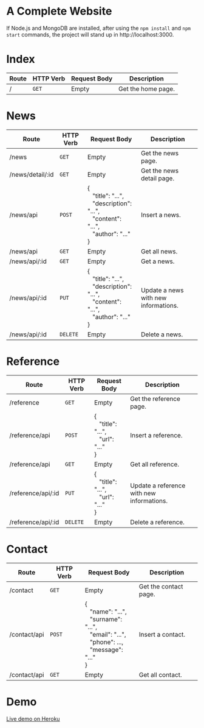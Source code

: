 # A Complete Website
If Node.js and MongoDB are installed, after using the `npm install` and `npm start` commands, the project will stand up in http://localhost:3000.


# Index
| Route | HTTP Verb | Request Body | Description |
| --- | --- | --- | --- |
| / | `GET` | Empty | Get the home page. |


# News
| Route | HTTP Verb | Request Body | Description |
| --- | --- | --- | --- |
| /news | `GET` | Empty | Get the news page. |
| /news/detail/:id | `GET` | Empty | Get the news detail page. |
| /news/api | `POST` | {<br/> &nbsp;&nbsp;&nbsp;"title": "...",<br/> &nbsp;&nbsp;&nbsp;"description": "...",<br/> &nbsp;&nbsp;&nbsp;"content": "...",<br/>	&nbsp;&nbsp;&nbsp;"author": "..."<br/>} | Insert a news. |
| /news/api | `GET` | Empty | Get all news. |
| /news/api/:id | `GET` | Empty | Get a news. |
| /news/api/:id | `PUT` | {<br/> &nbsp;&nbsp;&nbsp;"title": "...",<br/>	&nbsp;&nbsp;&nbsp;"description": "...",<br/> &nbsp;&nbsp;&nbsp;"content": "...",<br/>	&nbsp;&nbsp;&nbsp;"author": "..."<br/>} | Update a news with new informations. |
| /news/api/:id | `DELETE` | Empty | Delete a news. |


# Reference
| Route | HTTP Verb | Request Body | Description |
| --- | --- | --- | --- |
| /reference |`GET` | Empty | Get the reference page. |
| /reference/api | `POST` | {<br/> &nbsp;&nbsp;&nbsp;"title": "...",<br/> &nbsp;&nbsp;&nbsp;"url": "..."<br/>} | Insert a reference. |
| /reference/api | `GET` | Empty | Get all reference. |
| /reference/api/:id | `PUT` | {<br/> &nbsp;&nbsp;&nbsp;"title": "...",<br/> &nbsp;&nbsp;&nbsp;"url": "..."<br/>} | Update a reference with new informations. |
| /reference/api/:id | `DELETE` | Empty | Delete a reference. |


# Contact
| Route | HTTP Verb | Request Body | Description |
| --- | --- | --- | --- |
| /contact | `GET` | Empty | Get the contact page. |
| /contact/api | `POST` | {<br/> &nbsp;&nbsp;&nbsp;"name": "...",<br/> &nbsp;&nbsp;&nbsp;"surname": "...",<br/> &nbsp;&nbsp;&nbsp;"email": "...",<br/> &nbsp;&nbsp;&nbsp;"phone": ...,<br/> &nbsp;&nbsp;&nbsp;"message": "..."<br/>} | Insert a contact. |
| /contact/api | `GET` | Empty | Get all contact. |


# Demo
[Live demo on Heroku](https://a-complete-website.herokuapp.com)
